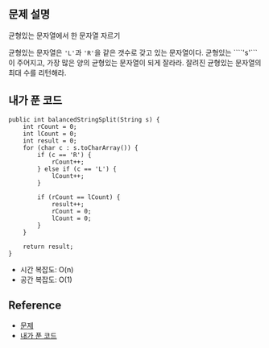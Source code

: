 ## 문제 설명
균형있는 문자열에서 한 문자열 자르기

균형있는 문자열은 ```'L'```과 ```'R'```을 같은 갯수로 갖고 있는 문자열이다.
균형있는 ````'s'```이 주어지고, 가장 많은 양의 균형있는 문자열이 되게 잘라라.
잘려진 균형있는 문자열의 최대 수를 리턴해라.

## 내가 푼 코드
```
public int balancedStringSplit(String s) {
    int rCount = 0;
    int lCount = 0;
    int result = 0;
    for (char c : s.toCharArray()) {
        if (c == 'R') {
            rCount++;
        } else if (c == 'L') {
            lCount++;
        }
        
        if (rCount == lCount) {
            result++;
            rCount = 0;
            lCount = 0;
        }
    }
    
    return result;
}
```
* 시간 복잡도: O(n)
* 공간 복잡도: O(1)

## Reference
* [문제](https://leetcode.com/problems/split-a-string-in-balanced-strings/)
* [내가 푼 코드](https://github.com/smpark1020/leetcode-practice/blob/master/src/leetcode/greedy/Q1221.java)